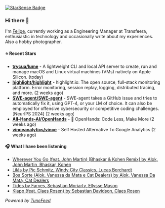 <a href="https://starsense.app/developer-types" target="_blank"><img src="https://starsense.app/api/badge/?user=valtlfelipe" alt="StarSense Badge"></a>

### Hi there 👋

I'm [Felipe](https://felipevm.com), currently working as a Engineering Manager at Transfeera, enthusiastic in technology and occasionally write about my experiences. Also a hobby photographer.

#### ⭐ Recent Stars
- **[trycua/lume](https://github.com/trycua/lume)** - A lightweight CLI and local API server to create, run and manage macOS and Linux virtual machines (VMs) natively on Apple Silicon. (today)
- **[highlight/highlight](https://github.com/highlight/highlight)** - highlight.io: The open source, full-stack monitoring platform. Error monitoring, session replay, logging, distributed tracing, and more. (2 weeks ago)
- **[SWE-agent/SWE-agent](https://github.com/SWE-agent/SWE-agent)** - SWE-agent takes a GitHub issue and tries to automatically fix it, using GPT-4, or your LM of choice. It can also be employed for offensive cybersecurity or competitive coding challenges. [NeurIPS 2024]  (2 weeks ago)
- **[All-Hands-AI/OpenHands](https://github.com/All-Hands-AI/OpenHands)** - 🙌 OpenHands: Code Less, Make More (2 weeks ago)
- **[vinceanalytics/vince](https://github.com/vinceanalytics/vince)** - Self Hosted Alternative To Google Analytics (2 weeks ago)

#### 🎧 What I have been listening
- [Wherever You Go (feat. John Martin) [Bhaskar &amp; Kohen Remix] by Alok, John Martin, Bhaskar, Kohen](https://open.spotify.com/track/61V14bxhzKr6YevYaZbR2e)
- [Lilás by Pic Schmitz, Windy City Classics, Lucas Borchardt](https://open.spotify.com/track/3MCmAAKZRaIFRhpfSYo6OP)
- [Boa Sorte (Alok, Vanessa da Mata e Cat Dealers) by Alok, Vanessa Da Mata, Cat Dealers](https://open.spotify.com/track/4smXdvRpH5aqlqTzNKCFAh)
- [Tides by Farves, Sebastian Moriarty, Ellysse Mason](https://open.spotify.com/track/68vmAMQR3pAIYVeyBJKur4)
- [Klapp (feat. Claes Rosen) by Sebastian Davidson, Claes Rosen](https://open.spotify.com/track/1oVCezWQA35HQLcPa9WNUG)

_Powered by [TuneFeed](https://tunefeed.app?ref=github.com)_


